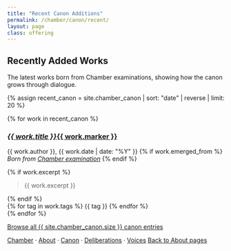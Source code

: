 ```yaml
---
title: "Recent Canon Additions"
permalink: /chamber/canon/recent/
layout: page
class: offering
---
```


## Recently Added Works

<p class="drop-cap">The latest works born from Chamber examinations, showing how the canon grows through dialogue.</p>

<div class="ornament philosophical"></div>

{% assign recent_canon = site.chamber_canon | sort: "date" | reverse | limit: 20 %}

{% for work in recent_canon %}
<div class="canon-entry recent">
  <h3><a href="{{ work.url }}"><em>{{ work.title }}</em>{{ work.marker }}</a></h3>
  <p class="canon-meta">
    <span class="small-caps">{{ work.author }}</span>, {{ work.date | date: "%Y" }}
    {% if work.emerged_from %}
    <br><em>Born from <a href="{{ work.emerged_from }}">Chamber examination</a></em>
    {% endif %}
  </p>
  {% if work.excerpt %}
  <blockquote class="canon-excerpt">{{ work.excerpt }}</blockquote>
  {% endif %}
  <div class="canon-tags">
    {% for tag in work.tags %}
    <span class="tag">{{ tag }}</span>
    {% endfor %}
  </div>
</div>
{% endfor %}

<div class="ornament personal"></div>

<p><a href="/chamber/canon/all/">Browse all {{ site.chamber_canon.size }} canon entries</a></p>

<nav class="chamber-enfilade">
  <a href="/chamber/">Chamber</a>
  <span class="separator">·</span>
  <a href="/chamber/about/">About</a>
  <span class="separator">·</span>
  <a href="/chamber/canon/">Canon</a>
  <span class="separator">·</span>
  <a href="/chamber/deliberations/">Deliberations</a>
  <span class="separator">·</span>
  <a href="/chamber/voices/">Voices</a>
  <a href="/colophon/" class="back-to-about">Back to About pages</a>
</nav>